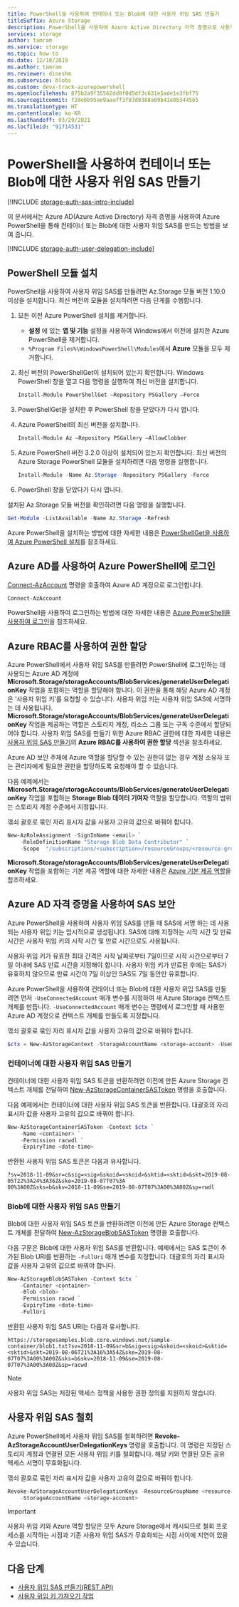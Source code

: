 ```yaml
---
title: PowerShell을 사용하여 컨테이너 또는 Blob에 대한 사용자 위임 SAS 만들기
titleSuffix: Azure Storage
description: PowerShell을 사용하여 Azure Active Directory 자격 증명으로 사용자 위임 SAS를 만드는 방법을 알아봅니다.
services: storage
author: tamram
ms.service: storage
ms.topic: how-to
ms.date: 12/18/2019
ms.author: tamram
ms.reviewer: dineshm
ms.subservice: blobs
ms.custom: devx-track-azurepowershell
ms.openlocfilehash: 875b2a9f35562dd8f0d5df3c631e5ade1e3fbf75
ms.sourcegitcommit: f28ebb95ae9aaaff3f87d8388a09b41e0b3445b5
ms.translationtype: HT
ms.contentlocale: ko-KR
ms.lasthandoff: 03/29/2021
ms.locfileid: "91714531"
---
```

# <a name="create-a-user-delegation-sas-for-a-container-or-blob-with-powershell"></a>PowerShell을 사용하여 컨테이너 또는 Blob에 대한 사용자 위임 SAS 만들기

[!INCLUDE [storage-auth-sas-intro-include](../../../includes/storage-auth-sas-intro-include.md)]

이 문서에서는 Azure AD(Azure Active Directory) 자격 증명을 사용하여 Azure PowerShell을 통해 컨테이너 또는 Blob에 대한 사용자 위임 SAS를 만드는 방법을 보여 줍니다.

[!INCLUDE [storage-auth-user-delegation-include](../../../includes/storage-auth-user-delegation-include.md)]

## <a name="install-the-powershell-module"></a>PowerShell 모듈 설치

PowerShell을 사용하여 사용자 위임 SAS를 만들려면 Az.Storage 모듈 버전 1.10.0 이상을 설치합니다. 최신 버전의 모듈을 설치하려면 다음 단계를 수행합니다.

1. 모든 이전 Azure PowerShell 설치를 제거합니다.

    - **설정** 에 있는 **앱 및 기능** 설정을 사용하여 Windows에서 이전에 설치한 Azure PowerShell을 제거합니다.
    - `%Program Files%\WindowsPowerShell\Modules`에서 **Azure** 모듈을 모두 제거합니다.

1. 최신 버전의 PowerShellGet이 설치되어 있는지 확인합니다. Windows PowerShell 창을 열고 다음 명령을 실행하여 최신 버전을 설치합니다.

    ```powershell
    Install-Module PowerShellGet –Repository PSGallery –Force
    ```

1. PowerShellGet을 설치한 후 PowerShell 창을 닫았다가 다시 엽니다.

1. Azure PowerShell의 최신 버전을 설치합니다.

    ```powershell
    Install-Module Az –Repository PSGallery –AllowClobber
    ```

1. Azure PowerShell 버전 3.2.0 이상이 설치되어 있는지 확인합니다. 최신 버전의 Azure Storage PowerShell 모듈을 설치하려면 다음 명령을 실행합니다.

    ```powershell
    Install-Module -Name Az.Storage -Repository PSGallery -Force
    ```

1. PowerShell 창을 닫았다가 다시 엽니다.

설치된 Az.Storage 모듈 버전을 확인하려면 다음 명령을 실행합니다.

```powershell
Get-Module -ListAvailable -Name Az.Storage -Refresh
```

Azure PowerShell을 설치하는 방법에 대한 자세한 내용은 [PowerShellGet을 사용하여 Azure PowerShell 설치](/powershell/azure/install-az-ps)를 참조하세요.

## <a name="sign-in-to-azure-powershell-with-azure-ad"></a>Azure AD를 사용하여 Azure PowerShell에 로그인

[Connect-AzAccount](/powershell/module/az.accounts/connect-azaccount) 명령을 호출하여 Azure AD 계정으로 로그인합니다.

```powershell
Connect-AzAccount
```

PowerShell을 사용하여 로그인하는 방법에 대한 자세한 내용은 [Azure PowerShell을 사용하여 로그인](/powershell/azure/authenticate-azureps)을 참조하세요.

## <a name="assign-permissions-with-azure-rbac"></a>Azure RBAC를 사용하여 권한 할당

Azure PowerShell에서 사용자 위임 SAS를 만들려면 PowerShell에 로그인하는 데 사용되는 Azure AD 계정에 **Microsoft.Storage/storageAccounts/BlobServices/generateUserDelegationKey** 작업을 포함하는 역할을 할당해야 합니다. 이 권한을 통해 해당 Azure AD 계정은 ‘사용자 위임 키’를 요청할 수 있습니다. 사용자 위임 키는 사용자 위임 SAS에 서명하는 데 사용됩니다. **Microsoft.Storage/storageAccounts/BlobServices/generateUserDelegationKey** 작업을 제공하는 역할은 스토리지 계정, 리소스 그룹 또는 구독 수준에서 할당되어야 합니다. 사용자 위임 SAS를 만들기 위한 Azure RBAC 권한에 대한 자세한 내용은 [사용자 위임 SAS 만들기](/rest/api/storageservices/create-user-delegation-sas)의 **Azure RBAC를 사용하여 권한 할당** 섹션을 참조하세요.

Azure AD 보안 주체에 Azure 역할을 할당할 수 있는 권한이 없는 경우 계정 소유자 또는 관리자에게 필요한 권한을 할당하도록 요청해야 할 수 있습니다.

다음 예제에서는 **Microsoft.Storage/storageAccounts/BlobServices/generateUserDelegationKey** 작업을 포함하는 **Storage Blob 데이터 기여자** 역할을 할당합니다. 역할의 범위는 스토리지 계정 수준에서 지정됩니다.

꺾쇠 괄호로 묶인 자리 표시자 값을 사용자 고유의 값으로 바꿔야 합니다.

```powershell
New-AzRoleAssignment -SignInName <email> `
    -RoleDefinitionName "Storage Blob Data Contributor" `
    -Scope  "/subscriptions/<subscription>/resourceGroups/<resource-group>/providers/Microsoft.Storage/storageAccounts/<storage-account>"
```

**Microsoft.Storage/storageAccounts/BlobServices/generateUserDelegationKey** 작업을 포함하는 기본 제공 역할에 대한 자세한 내용은 [Azure 기본 제공 역할](../../role-based-access-control/built-in-roles.md)을 참조하세요.

## <a name="use-azure-ad-credentials-to-secure-a-sas"></a>Azure AD 자격 증명을 사용하여 SAS 보안

Azure PowerShell을 사용하여 사용자 위임 SAS를 만들 때 SAS에 서명 하는 데 사용 되는 사용자 위임 키는 암시적으로 생성됩니다. SAS에 대해 지정하는 시작 시간 및 만료 시간은 사용자 위임 키의 시작 시간 및 만료 시간으로도 사용됩니다. 

사용자 위임 키가 유효한 최대 간격은 시작 날짜로부터 7일이므로 시작 시간으로부터 7일 이내에 SAS 만료 시간을 지정해야 합니다. 사용자 위임 키가 만료된 후에는 SAS가 유효하지 않으므로 만료 시간이 7일 이상인 SAS도 7일 동안만 유효합니다.

Azure PowerShell을 사용하여 컨테이너 또는 Blob에 대한 사용자 위임 SAS를 만들려면 먼저 `-UseConnectedAccount` 매개 변수를 지정하여 새 Azure Storage 컨텍스트 개체를 만듭니다. `-UseConnectedAccount` 매개 변수는 명령에서 로그인할 때 사용한 Azure AD 계정으로 컨텍스트 개체를 만들도록 지정합니다.

꺾쇠 괄호로 묶인 자리 표시자 값을 사용자 고유의 값으로 바꿔야 합니다.

```powershell
$ctx = New-AzStorageContext -StorageAccountName <storage-account> -UseConnectedAccount
```

### <a name="create-a-user-delegation-sas-for-a-container"></a>컨테이너에 대한 사용자 위임 SAS 만들기

컨테이너에 대한 사용자 위임 SAS 토큰을 반환하려면 이전에 만든 Azure Storage 컨텍스트 개체를 전달하여 [New-AzStorageContainerSASToken](/powershell/module/az.storage/new-azstoragecontainersastoken) 명령을 호출합니다.

다음 예제에서는 컨테이너에 대한 사용자 위임 SAS 토큰을 반환합니다. 대괄호의 자리 표시자 값을 사용자 고유의 값으로 바꿔야 합니다.

```powershell
New-AzStorageContainerSASToken -Context $ctx `
    -Name <container> `
    -Permission racwdl `
    -ExpiryTime <date-time>
```

반환된 사용자 위임 SAS 토큰은 다음과 유사합니다.

```output
?sv=2018-11-09&sr=c&sig=<sig>&skoid=<skoid>&sktid=<sktid>&skt=2019-08-05T22%3A24%3A36Z&ske=2019-08-07T07%3A
00%3A00Z&sks=b&skv=2018-11-09&se=2019-08-07T07%3A00%3A00Z&sp=rwdl
```

### <a name="create-a-user-delegation-sas-for-a-blob"></a>Blob에 대한 사용자 위임 SAS 만들기

Blob에 대한 사용자 위임 SAS 토큰을 반환하려면 이전에 만든 Azure Storage 컨텍스트 개체를 전달하여 [New-AzStorageBlobSASToken](/powershell/module/az.storage/new-azstorageblobsastoken) 명령을 호출합니다.

다음 구문은 Blob에 대한 사용자 위임 SAS를 반환합니다. 예제에서는 SAS 토큰이 추가된 Blob URI를 반환하는 `-FullUri` 매개 변수를 지정합니다. 대괄호의 자리 표시자 값을 사용자 고유의 값으로 바꿔야 합니다.

```powershell
New-AzStorageBlobSASToken -Context $ctx `
    -Container <container> `
    -Blob <blob> `
    -Permission racwd `
    -ExpiryTime <date-time>
    -FullUri
```

반환된 사용자 위임 SAS URI는 다음과 유사합니다.

```output
https://storagesamples.blob.core.windows.net/sample-container/blob1.txt?sv=2018-11-09&sr=b&sig=<sig>&skoid=<skoid>&sktid=<sktid>&skt=2019-08-06T21%3A16%3A54Z&ske=2019-08-07T07%3A00%3A00Z&sks=b&skv=2018-11-09&se=2019-08-07T07%3A00%3A00Z&sp=racwd
```

> [!NOTE]
> 사용자 위임 SAS는 저장된 액세스 정책을 사용한 권한 정의를 지원하지 않습니다.

## <a name="revoke-a-user-delegation-sas"></a>사용자 위임 SAS 철회

Azure PowerShell에서 사용자 위임 SAS를 철회하려면 **Revoke-AzStorageAccountUserDelegationKeys** 명령을 호출합니다. 이 명령은 지정된 스토리지 계정과 연결된 모든 사용자 위임 키를 철회합니다. 해당 키와 연결된 모든 공유 액세스 서명이 무효화됩니다.

꺾쇠 괄호로 묶인 자리 표시자 값을 사용자 고유의 값으로 바꿔야 합니다.

```powershell
Revoke-AzStorageAccountUserDelegationKeys -ResourceGroupName <resource-group> `
    -StorageAccountName <storage-account>
```

> [!IMPORTANT]
> 사용자 위임 키와 Azure 역할 할당은 모두 Azure Storage에서 캐시되므로 철회 프로세스를 시작하는 시점과 기존 사용자 위임 SAS가 무효화되는 시점 사이에 지연이 있을 수 있습니다.

## <a name="next-steps"></a>다음 단계

- [사용자 위임 SAS 만들기(REST API)](/rest/api/storageservices/create-user-delegation-sas)
- [사용자 위임 키 가져오기 작업](/rest/api/storageservices/get-user-delegation-key)
